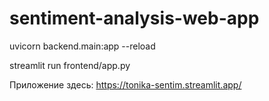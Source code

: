 # sentiment-analysis-web-app

uvicorn backend.main:app --reload

streamlit run frontend/app.py  

Приложение здесь: https://tonika-sentim.streamlit.app/
